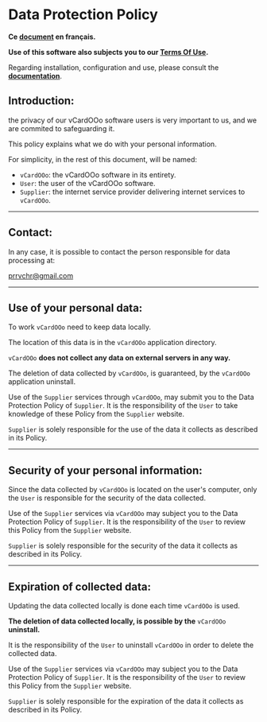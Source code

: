 # Data Protection Policy

**Ce [document][1] en français.**

**Use of this software also subjects you to our [Terms Of Use][2].**

Regarding installation, configuration and use, please consult the **[documentation][3]**.

## Introduction:

the privacy of our vCardOOo software users is very important to us, and we are commited to safeguarding it.

This policy explains what we do with your personal information.

For simplicity, in the rest of this document, will be named:
- `vCardOOo`:  the vCardOOo software in its entirety.
- `User`: the user of the vCardOOo software.
- `Supplier`: the internet service provider delivering internet services to `vCardOOo`.

___
## Contact:

In any case, it is possible to contact the person responsible for data processing at:

prrvchr@gmail.com

___
## Use of your personal data:

To work `vCardOOo` need to keep data locally.

The location of this data is in the `vCardOOo` application directory.

`vCardOOo` **does not collect any data on external servers in any way.**

The deletion of data collected by `vCardOOo`, is guaranteed, by the `vCardOOo` application uninstall.

Use of the `Supplier` services through `vCardOOo`, may submit you to the Data Protection Policy of `Supplier`. It is the responsibility of the `User` to take knowledge of these Policy from the `Supplier` website.

`Supplier` is solely responsible for the use of the data it collects as described in its Policy.

___
## Security of your personal information:

Since the data collected by `vCardOOo` is located on the user's computer, only the `User` is responsible for the security of the data collected.

Use of the `Supplier` services via `vCardOOo` may subject you to the Data Protection Policy of `Supplier`. It is the responsibility of the `User` to review this Policy from the `Supplier` website.

`Supplier` is solely responsible for the security of the data it collects as described in its Policy.

___
## Expiration of collected data:

Updating the data collected locally is done each time `vCardOOo` is used.

**The deletion of data collected locally, is possible by the** `vCardOOo` **uninstall.**

It is the responsibility of the `User` to uninstall `vCardOOo` in order to delete the collected data.

Use of the `Supplier` services via `vCardOOo` may subject you to the Data Protection Policy of `Supplier`. It is the responsibility of the `User` to review this Policy from the `Supplier` website.

`Supplier` is solely responsible for the expiration of the data it collects as described in its Policy.

[1]: <https://prrvchr.github.io/vCardOOo/source/vCardOOo/registration/PrivacyPolicy_fr>
[2]: <https://prrvchr.github.io/vCardOOo/source/vCardOOo/registration/TermsOfUse_en>
[3]: <https://prrvchr.github.io/vCardOOo/>
